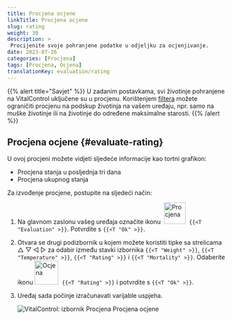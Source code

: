 ```yaml
---
title: Procjena ocjene
linkTitle: Procjena ocjene
slug: rating
weight: 30
description: >
 Procijenite svoje pohranjene podatke u odjeljku za ocjenjivanje.
date: 2023-07-26
categories: [Procjena]
tags: [Procjena, Ocjena]
translationKey: evaluation/rating
---
```

{{% alert title="Savjet" %}}
U zadanim postavkama, svi životinje pohranjene na VitalControl uključene su u procjenu. Korištenjem [filtera](../../filter/) možete ograničiti procjenu na podskup životinja na vašem uređaju, npr. samo na muške životinje ili na životinje do određene maksimalne starosti.
{{% /alert %}}

## Procjena ocjene {#evaluate-rating}

U ovoj procjeni možete vidjeti sljedeće informacije kao tortni grafikon:
- Procjena stanja u posljednja tri dana
- Procjena ukupnog stanja

Za izvođenje procjene, postupite na sljedeći način:

1. Na glavnom zaslonu vašeg uređaja označite ikonu &nbsp;<img src="/icons/main/evaluation.svg" width="50" align="bottom" alt="Procjena" />&nbsp; `{{<T "Evaluation" >}}`. Potvrdite s `{{<T "Ok" >}}`.

2. Otvara se drugi podizbornik u kojem možete koristiti tipke sa strelicama △ ▽ ◁ ▷ za odabir između stavki izbornika `{{<T "Weight" >}}`, `{{<T "Temperature" >}}`, `{{<T "Rating" >}}` i `{{<T "Mortality" >}}`. Odaberite ikonu <img src="/icons/evaluation/rating.svg" width="55" align="bottom" alt="Ocjena" />&nbsp; `{{<T "Rating" >}}` i potvrdite s `{{<T "Ok" >}}`.

3. Uređaj sada počinje izračunavati varijable uspjeha.

   ![VitalControl: izbornik Procjena Procjena ocjene](../images/rating.png "Procjena ocjene")
